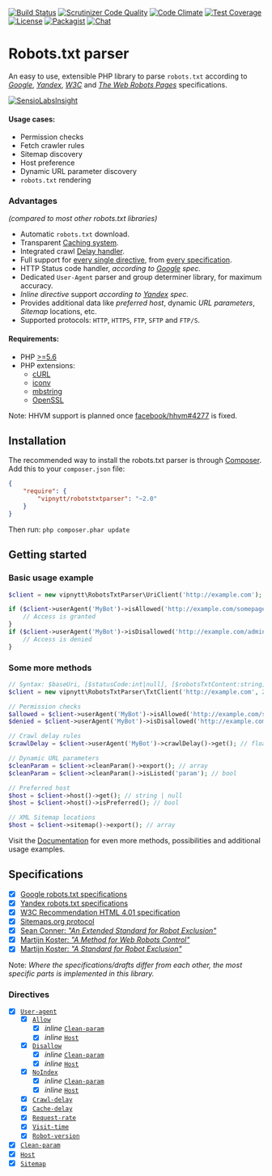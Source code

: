 [![Build Status](https://travis-ci.org/VIPnytt/RobotsTxtParser.svg?branch=master)](https://travis-ci.org/VIPnytt/RobotsTxtParser)
[![Scrutinizer Code Quality](https://scrutinizer-ci.com/g/VIPnytt/RobotsTxtParser/badges/quality-score.png?b=master)](https://scrutinizer-ci.com/g/VIPnytt/RobotsTxtParser/?branch=master)
[![Code Climate](https://codeclimate.com/github/VIPnytt/RobotsTxtParser/badges/gpa.svg)](https://codeclimate.com/github/VIPnytt/RobotsTxtParser)
[![Test Coverage](https://codeclimate.com/github/VIPnytt/RobotsTxtParser/badges/coverage.svg)](https://codeclimate.com/github/VIPnytt/RobotsTxtParser/coverage)
[![License](https://poser.pugx.org/VIPnytt/RobotsTxtParser/license)](https://github.com/VIPnytt/RobotsTxtParser/blob/master/LICENSE)
[![Packagist](https://img.shields.io/packagist/v/vipnytt/robotstxtparser.svg)](https://packagist.org/packages/vipnytt/robotstxtparser)
[![Chat](https://badges.gitter.im/VIPnytt/RobotsTxtParser.svg)](https://gitter.im/VIPnytt/RobotsTxtParser)

# Robots.txt parser
An easy to use, extensible PHP library to parse `robots.txt` according to [_Google_](https://developers.google.com/webmasters/control-crawl-index/docs/robots_txt), [_Yandex_](https://yandex.com/support/webmaster/controlling-robot/robots-txt.xml), [_W3C_](https://www.w3.org/TR/html4/appendix/notes.html#h-B.4.1.1) and [_The Web Robots Pages_](http://www.robotstxt.org/robotstxt.html) specifications.

[![SensioLabsInsight](https://insight.sensiolabs.com/projects/6fb47427-166b-45d0-bd41-40f7a63c2b0c/big.png)](https://insight.sensiolabs.com/projects/6fb47427-166b-45d0-bd41-40f7a63c2b0c)

#### Usage cases:
- Permission checks
- Fetch crawler rules
- Sitemap discovery
- Host preference
- Dynamic URL parameter discovery
- `robots.txt` rendering

### Advantages
_(compared to most other robots.txt libraries)_
- Automatic `robots.txt` download.
- Transparent [Caching system](https://github.com/VIPnytt/RobotsTxtParser/blob/master/docs/sql/cache.md).
- Integrated crawl [Delay handler](https://github.com/VIPnytt/RobotsTxtParser/blob/master/docs/sql/delay.md).
- Full support for [every single directive](#directives), from [every specification](#specifications).
- HTTP Status code handler, _according to [Google](https://developers.google.com/webmasters/control-crawl-index/docs/robots_txt) spec._
- Dedicated `User-Agent` parser and group determiner library, for maximum accuracy.
- _Inline directive_ support _according to [Yandex](https://yandex.com/support/webmaster/controlling-robot/robots-txt.xml) spec._
- Provides additional data like _preferred host_, dynamic _URL parameters_, _Sitemap_ locations, etc.
- Supported protocols: ``HTTP``, ``HTTPS``, ``FTP``, ``SFTP`` and ``FTP/S``.

#### Requirements:
- PHP [>=5.6](http://php.net/supported-versions.php)
- PHP extensions:
  - [cURL](http://php.net/manual/en/book.curl.php)
  - [iconv](http://php.net/manual/en/book.iconv.php)
  - [mbstring](http://php.net/manual/en/book.mbstring.php)
  - [OpenSSL](http://php.net/manual/en/book.openssl.php)

Note: HHVM support is planned once [facebook/hhvm#4277](https://github.com/facebook/hhvm/issues/4277) is fixed.

## Installation
The recommended way to install the robots.txt parser is through [Composer](http://getcomposer.org). Add this to your `composer.json` file:
```json
{
    "require": {
        "vipnytt/robotstxtparser": "~2.0"
    }
}
```
Then run: ```php composer.phar update```

## Getting started
### Basic usage example
```php
$client = new vipnytt\RobotsTxtParser\UriClient('http://example.com');

if ($client->userAgent('MyBot')->isAllowed('http://example.com/somepage.html')) {
    // Access is granted
}
if ($client->userAgent('MyBot')->isDisallowed('http://example.com/admin')) {
    // Access is denied
}
```
### Some more methods
```php
// Syntax: $baseUri, [$statusCode:int|null], [$robotsTxtContent:string], [$encoding:string], [$byteLimit:int|null]
$client = new vipnytt\RobotsTxtParser\TxtClient('http://example.com', 200, $robotsTxtContent);

// Permission checks
$allowed = $client->userAgent('MyBot')->isAllowed('http://example.com/somepage.html'); // bool
$denied = $client->userAgent('MyBot')->isDisallowed('http://example.com/admin'); // bool

// Crawl delay rules
$crawlDelay = $client->userAgent('MyBot')->crawlDelay()->get(); // float | int

// Dynamic URL parameters
$cleanParam = $client->cleanParam()->export(); // array
$cleanParam = $client->cleanParam()->isListed('param'); // bool

// Preferred host
$host = $client->host()->get(); // string | null
$host = $client->host()->isPreferred(); // bool

// XML Sitemap locations
$host = $client->sitemap()->export(); // array
```

Visit the [Documentation](https://github.com/VIPnytt/RobotsTxtParser/tree/master/docs) for even more methods, possibilities and additional usage examples.

## Specifications
- [x] [Google robots.txt specifications](https://developers.google.com/webmasters/control-crawl-index/docs/robots_txt)
- [x] [Yandex robots.txt specifications](https://yandex.com/support/webmaster/controlling-robot/robots-txt.xml)
- [x] [W3C Recommendation HTML 4.01 specification](https://www.w3.org/TR/html4/appendix/notes.html#h-B.4.1.2)
- [x] [Sitemaps.org protocol](http://www.sitemaps.org/protocol.html#submit_robots)
- [x] [Sean Conner: _"An Extended Standard for Robot Exclusion"_](http://www.conman.org/people/spc/robots2.html)
- [x] [Martijn Koster: _"A Method for Web Robots Control"_](http://www.robotstxt.org/norobots-rfc.txt)
- [x] [Martijn Koster: _"A Standard for Robot Exclusion"_](http://www.robotstxt.org/orig.html)

Note: _Where the specifications/drafts differ from each other, the most specific parts is implemented in this library._

### Directives
- [x] [`User-agent`](https://github.com/VIPnytt/RobotsTxtParser/blob/master/docs/directives.md#user-agent)
  - [x] [`Allow`](https://github.com/VIPnytt/RobotsTxtParser/blob/master/docs/directives.md#allow)
    - [x] _inline_ [`Clean-param`](https://github.com/VIPnytt/RobotsTxtParser/blob/master/docs/directives.md#inline-clean-param)
    - [x] _inline_ [`Host`](https://github.com/VIPnytt/RobotsTxtParser/blob/master/docs/directives.md#inline-host)
  - [x] [`Disallow`](https://github.com/VIPnytt/RobotsTxtParser/blob/master/docs/directives.md#disallow)
    - [x] _inline_ [`Clean-param`](https://github.com/VIPnytt/RobotsTxtParser/blob/master/docs/directives.md#inline-clean-param)
    - [x] _inline_ [`Host`](https://github.com/VIPnytt/RobotsTxtParser/blob/master/docs/directives.md#inline-host)
  - [x] [`NoIndex`](https://github.com/VIPnytt/RobotsTxtParser/blob/master/docs/directives.md#noindex)
    - [x] _inline_ [`Clean-param`](https://github.com/VIPnytt/RobotsTxtParser/blob/master/docs/directives.md#inline-clean-param)
    - [x] _inline_ [`Host`](https://github.com/VIPnytt/RobotsTxtParser/blob/master/docs/directives.md#inline-host)
  - [x] [`Crawl-delay`](https://github.com/VIPnytt/RobotsTxtParser/blob/master/docs/directives.md#crawl-delay)
  - [x] [`Cache-delay`](https://github.com/VIPnytt/RobotsTxtParser/blob/master/docs/directives.md#cache-delay)
  - [x] [`Request-rate`](https://github.com/VIPnytt/RobotsTxtParser/blob/master/docs/directives.md#request-rate)
  - [x] [`Visit-time`](https://github.com/VIPnytt/RobotsTxtParser/blob/master/docs/directives.md#visit-time)
  - [x] [`Robot-version`](https://github.com/VIPnytt/RobotsTxtParser/blob/master/docs/directives.md#robot-version)
- [x] [`Clean-param`](https://github.com/VIPnytt/RobotsTxtParser/blob/master/docs/directives.md#clean-param)
- [x] [`Host`](https://github.com/VIPnytt/RobotsTxtParser/blob/master/docs/directives.md#host)
- [x] [`Sitemap`](https://github.com/VIPnytt/RobotsTxtParser/blob/master/docs/directives.md#sitemap)
